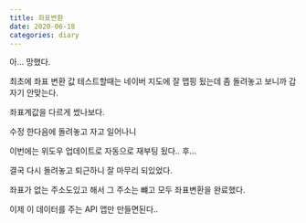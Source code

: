 ```yaml
---
title: 좌표변환
date: 2020-06-18
categories: diary
---
```

아... 망했다.

최초에 좌표 변환 값 테스트할때는 네이버 지도에 잘 맵핑 됬는데 좀 돌려놓고 보니까 갑자기 안맞는다.

좌표계값을 다르게 썼나보다.

수정 한다음에 돌려놓고 자고 일어나니

이번에는 위도우 업데이트로 자동으로 재부팅 됬다.. 후...

결국 다시 돌려놓고 퇴근하니 잘 마무리 되있었다.

좌표가 없는 주소도있고 해서 그 주소는 뺴고 모두 좌표변환을 완료했다.

이제 이 데이터를 주는 API 앱만 만들면된다..
